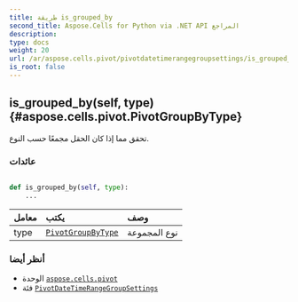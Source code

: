 ```yaml
---
title: طريقة is_grouped_by
second_title: Aspose.Cells for Python via .NET API المراجع
description:
type: docs
weight: 20
url: /ar/aspose.cells.pivot/pivotdatetimerangegroupsettings/is_grouped_by/
is_root: false
---
```

##  is_grouped_by(self, type) {#aspose.cells.pivot.PivotGroupByType}
تحقق مما إذا كان الحقل مجمعًا حسب النوع.


###  عائدات




```python

def is_grouped_by(self, type):
    ...
```


| معامل| يكتب| وصف|
| :- | :- | :- |
| type | [`PivotGroupByType`](/cells/python-net/ar/aspose.cells.pivot/pivotgroupbytype) | نوع المجموعة|



###  أنظر أيضا
* الوحدة [`aspose.cells.pivot`](../../)
* فئة [`PivotDateTimeRangeGroupSettings`](/cells/python-net/ar/aspose.cells.pivot/pivotdatetimerangegroupsettings)
